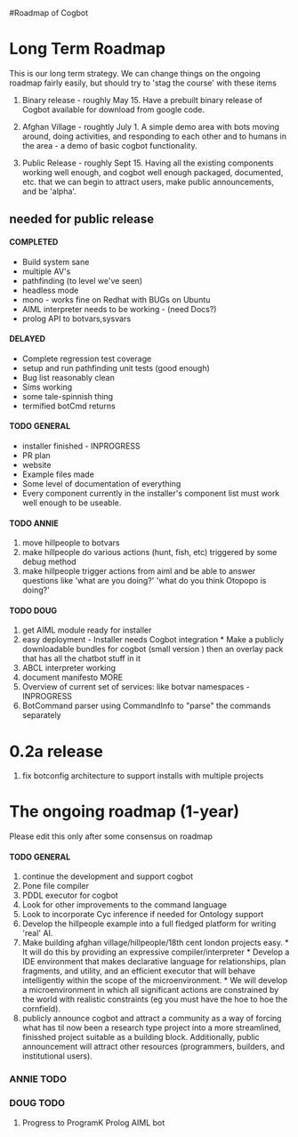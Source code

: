 #Roadmap of Cogbot

# Long Term Roadmap #

This is our long term strategy. We can change things on
the ongoing roadmap fairly easily, but should try to 'stag the course'
with these items

  1. Binary release - roughly May 15. Have a prebuilt binary release of Cogbot available for download from google code.

  1. Afghan Village - roughtly July 1. A simple demo area with bots moving around, doing activities, and responding to each other and to humans in the area - a demo of basic cogbot functionality.

  1. Public Release - roughly Sept 15.  Having all the existing components working well enough, and cogbot well enough packaged, documented, etc. that we can begin to attract users, make public announcements, and be 'alpha'.



## needed for public release ##

#### COMPLETED ####
  * Build system sane
  * multiple AV's
  * pathfinding (to level we've seen)
  * headless mode
  * mono - works fine on Redhat with BUGs on Ubuntu
  * AIML interpreter needs to be working - (need Docs?)
  * prolog API to botvars,sysvars

#### DELAYED ####
  * Complete regression test coverage
  * setup and run pathfinding unit tests (good enough)
  * Bug list reasonably clean
  * Sims working
  * some tale-spinnish thing
  * termified botCmd returns

#### TODO GENERAL ####

  * installer finished - INPROGRESS
  * PR plan
  * website
  * Example files made
  * Some level of documentation of everything
  * Every component currently in the installer's component list must work well enough to be useable.


#### TODO ANNIE ####
  1. move hillpeople to botvars
  1. make hillpeople do various actions (hunt, fish, etc) triggered by some debug method
  1. make hillpeople trigger actions from aiml and be able to answer questions like 'what are you doing?'  'what do you think Otopopo is doing?'

#### TODO DOUG ####
  1. get AIML module ready for installer
  1. easy deployment - Installer needs Cogbot integration
    * Make a publicly downloadable bundles for cogbot (small version )     then an overlay pack that has all the chatbot stuff in it
  1. ABCL interpreter working
  1. document manifesto MORE
  1. Overview of current set of services: like botvar namespaces - INPROGRESS
  1. BotCommand parser using CommandInfo to "parse" the commands separately

# 0.2a release #

  1. fix botconfig architecture to support installs with multiple projects

# The ongoing roadmap (1-year) #

Please edit this only after some consensus on roadmap

#### TODO GENERAL ####
  1. continue the development and support cogbot
  1. Pone file compiler
  1. PDDL executor for cogbot
  1. Look for other improvements to the command language
  1. Look to incorporate Cyc inference if needed for Ontology support
  1. Develop the hillpeople example into a full fledged platform for writing 'real' AI.
  1. Make building afghan village/hillpeople/18th cent london projects easy.
    * It will do this by providing an expressive compiler/interpreter
    * Develop a IDE environment that makes declarative language for relationships, plan fragments, and utility, and an efficient executor that will behave intelligently within the scope of the microenvironment.
    * We will develop a microenvironment in which all significant actions are constrained by the world with realistic constraints (eg you must have the hoe to hoe the cornfield).
  1. publicly announce cogbot and attract a community as a way of forcing what has til now been a research type project into a more streamlined, finisshed project suitable as a building block. Additionally, public announcement will attract other resources (programmers, builders, and institutional users).

### ANNIE TODO ###


### DOUG TODO ###
  1. Progress to ProgramK Prolog AIML bot